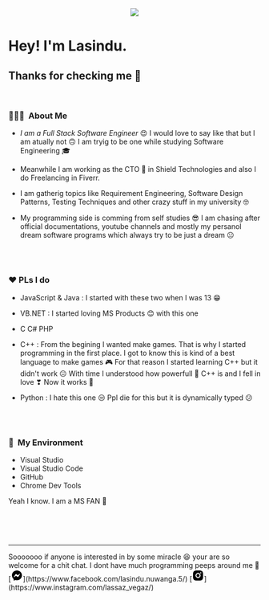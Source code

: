 <center>
<img src="https://avatars0.githubusercontent.com/u/59259108?s=400&u=9041a88a1477be1791ba08bc292585309863e7ad&v=4">
</center>

<h1> Hey! I'm Lasindu.</h1>
<h2>Thanks for checking me 💖</h2>

<br />

<h3> 👨🏻‍💻 &nbsp;About Me </h3>

- _I am a Full Stack Software Engineer_ 😍 I would love to say like that but I am atually not 🙃 I am tryig to be one while studying Software Engineering 🎓

- Meanwhile I am working as the CTO 💼 in Shield Technologies and also I do Freelancing in Fiverr.

- I am gatherig topics like Requirement Engineering, Software Design Patterns, Testing Techniques and other crazy stuff in my university 🤓

- My programming side is comming from self studies 😎 I am chasing after official documentations, youtube channels and mostly my persanol dream software programs which always try to be just a dream 😐

<br/>
<br/>

<h3>❤ PLs I do</h3>

- JavaScript & Java : I started with these two when I was 13 😁

- VB.NET : I started loving MS Products 😊 with this one

- C C# PHP

- C++ : From the begining I wanted make games. That is why I started programming in the first place. I got to know this is kind of a best language to make games 🎮 For that reason I started learning C++ but it didn't work 😐 With time I understood how powerfull 💪 C++ is and I fell in love ❣ Now it works 💞

- Python : I hate this one 😒 Ppl die for this but it is dynamically typed 😕

<br/>
<br/>

<h3> 🌱 &nbsp;My Environment</h3>

- Visual Studio
- Visual Studio Code
- GitHub
- Chrome Dev Tools

Yeah I know. I am a MS FAN 🤩

<br />
<br />
<br />

<hr />
Sooooooo if anyone is interested in by some miracle 😆 your are so welcome for a chit chat. I dont have much programming peeps around me 🙂
[<img src="./messenger-fill.png">](https://www.facebook.com/lasindu.nuwanga.5/) [<img src="./instagram-fill.png">](https://www.instagram.com/lassaz_vegaz/)
